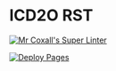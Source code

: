 # ICD2O RST

[![Mr Coxall's Super Linter](https://github.com/ICD20-Digital-Tech-LukeD/ICD2O-Space-Aliens/workflows/Mr%20Coxall's%20Super%20Linter/badge.svg)](https://github.com/ICD20-Digital-Tech-LukeD/ICD2O-Space-Aliens/actions)

[![Deploy Pages](https://github.com/ICD20-Digital-Tech-LukeD/ICD2O-Space-Aliens/workflows/Deploy%20Pages/badge.svg)](https://github.com/ICD20-Digital-Tech-LukeD/ICD2O-Space-Aliens/actions)
